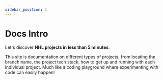 ```yaml
---
sidebar_position: 1
---
```


# Docs Intro

Let's discover **NHL projects in less than 5 minutes**.

This site is documentation on different types of projects, from locating the branch name, the project tech stack, how to get up and running with each individual project. Much like a coding playground where experimenting with code can easily happen!
